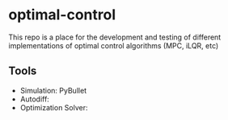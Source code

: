 # optimal-control
This repo is a place for the development and testing of different implementations of optimal control algorithms (MPC, iLQR, etc)

## Tools
* Simulation: PyBullet
* Autodiff: 
* Optimization Solver: 
